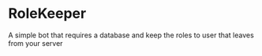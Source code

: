# RoleKeeper
A simple bot that requires a database and keep the roles to user that leaves from your server 

